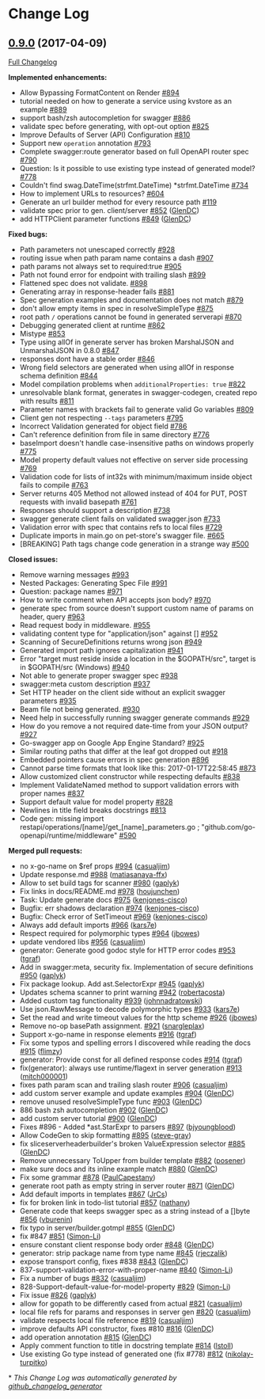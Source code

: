 # Change Log

## [0.9.0](https://github.com/roscopecoltran/go-swagger/tree/0.9.0) (2017-04-09)
[Full Changelog](https://github.com/roscopecoltran/go-swagger/compare/0.8.0...0.9.0)

**Implemented enhancements:**

- Allow Bypassing FormatContent on Render [\#894](https://github.com/roscopecoltran/go-swagger/issues/894)
- tutorial needed on how to generate a service using kvstore as an example [\#889](https://github.com/roscopecoltran/go-swagger/issues/889)
- support bash/zsh autocompletion for swagger [\#886](https://github.com/roscopecoltran/go-swagger/issues/886)
- validate spec before generating, with opt-out option [\#825](https://github.com/roscopecoltran/go-swagger/issues/825)
- Improve Defaults of Server \(API\) Configuration [\#810](https://github.com/roscopecoltran/go-swagger/issues/810)
- Support new `operation` annotation [\#793](https://github.com/roscopecoltran/go-swagger/issues/793)
- Complete swagger:route generator based on full OpenAPI router spec [\#790](https://github.com/roscopecoltran/go-swagger/issues/790)
- Question: Is it possible to use existing type instead of generated model? [\#778](https://github.com/roscopecoltran/go-swagger/issues/778)
- Couldn't find swag.DateTime\(strfmt.DateTime\) \*strfmt.DateTime [\#734](https://github.com/roscopecoltran/go-swagger/issues/734)
- How to implement URLs to resources? [\#604](https://github.com/roscopecoltran/go-swagger/issues/604)
- Generate an url builder method for every resource path [\#119](https://github.com/roscopecoltran/go-swagger/issues/119)
- validate spec prior to gen. client/server [\#852](https://github.com/roscopecoltran/go-swagger/pull/852) ([GlenDC](https://github.com/GlenDC))
- add HTTPClient parameter functions [\#849](https://github.com/roscopecoltran/go-swagger/pull/849) ([GlenDC](https://github.com/GlenDC))

**Fixed bugs:**

- Path parameters not unescaped correctly [\#928](https://github.com/roscopecoltran/go-swagger/issues/928)
- routing issue when path param name contains a dash [\#907](https://github.com/roscopecoltran/go-swagger/issues/907)
- path params not always set to required:true [\#905](https://github.com/roscopecoltran/go-swagger/issues/905)
- Path not found error for endpoint with trailing slash [\#899](https://github.com/roscopecoltran/go-swagger/issues/899)
- Flattened spec does not validate. [\#898](https://github.com/roscopecoltran/go-swagger/issues/898)
- Generating array in response-header fails [\#881](https://github.com/roscopecoltran/go-swagger/issues/881)
- Spec generation examples and documentation does not match [\#879](https://github.com/roscopecoltran/go-swagger/issues/879)
- don't allow empty items in spec in resolveSimpleType [\#875](https://github.com/roscopecoltran/go-swagger/issues/875)
- root path `/` operations cannot be found in generated serverapi [\#870](https://github.com/roscopecoltran/go-swagger/issues/870)
- Debugging generated client at runtime [\#862](https://github.com/roscopecoltran/go-swagger/issues/862)
- Mistype [\#853](https://github.com/roscopecoltran/go-swagger/issues/853)
- Type using allOf in generate server has broken MarshalJSON and UnmarshalJSON in 0.8.0 [\#847](https://github.com/roscopecoltran/go-swagger/issues/847)
- responses dont have a stable order [\#846](https://github.com/roscopecoltran/go-swagger/issues/846)
- Wrong field selectors are generated when using allOf in response schema definition [\#844](https://github.com/roscopecoltran/go-swagger/issues/844)
- Model compilation problems when `additionalProperties: true` [\#822](https://github.com/roscopecoltran/go-swagger/issues/822)
- unresolvable blank format, generates in swagger-codegen, created repo with results [\#811](https://github.com/roscopecoltran/go-swagger/issues/811)
- Parameter names with brackets fail to generate valid Go variables [\#809](https://github.com/roscopecoltran/go-swagger/issues/809)
- Client gen not respecting `--tags` parameters [\#795](https://github.com/roscopecoltran/go-swagger/issues/795)
- Incorrect Validation generated for object field [\#786](https://github.com/roscopecoltran/go-swagger/issues/786)
- Can't reference definition from file in same directory [\#776](https://github.com/roscopecoltran/go-swagger/issues/776)
- baseImport doesn't handle case-insensitive paths on windows properly [\#775](https://github.com/roscopecoltran/go-swagger/issues/775)
- Model property default values not effective on server side processing [\#769](https://github.com/roscopecoltran/go-swagger/issues/769)
- Validation code for lists of int32s with minimum/maximum inside object fails to compile [\#763](https://github.com/roscopecoltran/go-swagger/issues/763)
- Server returns 405 Method not allowed instead of 404 for PUT, POST requests with invalid basepath [\#761](https://github.com/roscopecoltran/go-swagger/issues/761)
- Responses should support a description [\#738](https://github.com/roscopecoltran/go-swagger/issues/738)
- swagger generate client fails on validated swagger.json [\#733](https://github.com/roscopecoltran/go-swagger/issues/733)
- Validation error with spec that contains refs to local files [\#729](https://github.com/roscopecoltran/go-swagger/issues/729)
- Duplicate imports in main.go on pet-store's swagger file. [\#665](https://github.com/roscopecoltran/go-swagger/issues/665)
- \[BREAKING\] Path tags change code generation in a strange way [\#500](https://github.com/roscopecoltran/go-swagger/issues/500)

**Closed issues:**

- Remove warning messages [\#993](https://github.com/roscopecoltran/go-swagger/issues/993)
- Nested Packages: Generating Spec File [\#991](https://github.com/roscopecoltran/go-swagger/issues/991)
- Question: package names [\#971](https://github.com/roscopecoltran/go-swagger/issues/971)
- How to write comment when API accepts json body? [\#970](https://github.com/roscopecoltran/go-swagger/issues/970)
- generate spec from source doesn't support custom name of params on header, query [\#963](https://github.com/roscopecoltran/go-swagger/issues/963)
- Read request body in middleware. [\#955](https://github.com/roscopecoltran/go-swagger/issues/955)
- validating content type for "application/json" against \[\] [\#952](https://github.com/roscopecoltran/go-swagger/issues/952)
- Scanning of SecureDefinitions returns wrong json   [\#949](https://github.com/roscopecoltran/go-swagger/issues/949)
- Generated import path ignores capitalization [\#941](https://github.com/roscopecoltran/go-swagger/issues/941)
- Error "target must reside inside a location in the $GOPATH/src", target is in $GOPATH/src \(Windows\) [\#940](https://github.com/roscopecoltran/go-swagger/issues/940)
- Not able to generate proper swagger spec [\#938](https://github.com/roscopecoltran/go-swagger/issues/938)
- swagger:meta custom description [\#937](https://github.com/roscopecoltran/go-swagger/issues/937)
- Set HTTP header on the client side without an explicit swagger parameters [\#935](https://github.com/roscopecoltran/go-swagger/issues/935)
- Beam file not being generated. [\#930](https://github.com/roscopecoltran/go-swagger/issues/930)
- Need help in successfully running swagger generate commands [\#929](https://github.com/roscopecoltran/go-swagger/issues/929)
- How do you remove a not required date-time from your JSON output? [\#927](https://github.com/roscopecoltran/go-swagger/issues/927)
- Go-swagger app on Google App Engine Standard? [\#925](https://github.com/roscopecoltran/go-swagger/issues/925)
- Similar routing paths that differ at the leaf got dropped out  [\#918](https://github.com/roscopecoltran/go-swagger/issues/918)
- Embedded pointers cause errors in spec generation [\#896](https://github.com/roscopecoltran/go-swagger/issues/896)
- Cannot parse time formats that look like this: 2017-01-17T22:58:45 [\#873](https://github.com/roscopecoltran/go-swagger/issues/873)
- Allow customized client constructor while respecting defaults [\#838](https://github.com/roscopecoltran/go-swagger/issues/838)
- Implement ValidateNamed method to support validation errors with proper names [\#837](https://github.com/roscopecoltran/go-swagger/issues/837)
- Support default value for model property [\#828](https://github.com/roscopecoltran/go-swagger/issues/828)
- Newlines in title field breaks docstrings [\#813](https://github.com/roscopecoltran/go-swagger/issues/813)
- Code gen: missing import restapi/operations/\[name\]/get\_\[name\]\_parameters.go ; "github.com/go-openapi/runtime/middleware" [\#590](https://github.com/roscopecoltran/go-swagger/issues/590)

**Merged pull requests:**

- no x-go-name on $ref props [\#994](https://github.com/roscopecoltran/go-swagger/pull/994) ([casualjim](https://github.com/casualjim))
- Update response.md [\#988](https://github.com/roscopecoltran/go-swagger/pull/988) ([matiasanaya-ffx](https://github.com/matiasanaya-ffx))
- Allow to set build tags for scanner [\#980](https://github.com/roscopecoltran/go-swagger/pull/980) ([gaplyk](https://github.com/gaplyk))
- Fix links in docs/README.md [\#978](https://github.com/roscopecoltran/go-swagger/pull/978) ([houjunchen](https://github.com/houjunchen))
- Task: Update generate docs [\#975](https://github.com/roscopecoltran/go-swagger/pull/975) ([kenjones-cisco](https://github.com/kenjones-cisco))
- Bugfix: err shadows declaration [\#974](https://github.com/roscopecoltran/go-swagger/pull/974) ([kenjones-cisco](https://github.com/kenjones-cisco))
- Bugfix: Check error of SetTimeout [\#969](https://github.com/roscopecoltran/go-swagger/pull/969) ([kenjones-cisco](https://github.com/kenjones-cisco))
- Always add default imports [\#966](https://github.com/roscopecoltran/go-swagger/pull/966) ([kars7e](https://github.com/kars7e))
- Respect required for polymorphic types [\#964](https://github.com/roscopecoltran/go-swagger/pull/964) ([jbowes](https://github.com/jbowes))
- update vendored libs [\#956](https://github.com/roscopecoltran/go-swagger/pull/956) ([casualjim](https://github.com/casualjim))
- generator: Generate good godoc style for HTTP error codes [\#953](https://github.com/roscopecoltran/go-swagger/pull/953) ([tgraf](https://github.com/tgraf))
- Add  in swagger:meta, security fix. Implementation of secure definitions [\#950](https://github.com/roscopecoltran/go-swagger/pull/950) ([gaplyk](https://github.com/gaplyk))
- Fix package lookup. Add ast.SelectorExpr [\#945](https://github.com/roscopecoltran/go-swagger/pull/945) ([gaplyk](https://github.com/gaplyk))
- Updates schema scanner to print warning [\#942](https://github.com/roscopecoltran/go-swagger/pull/942) ([robertacosta](https://github.com/robertacosta))
- Added custom tag functionality [\#939](https://github.com/roscopecoltran/go-swagger/pull/939) ([johnnadratowski](https://github.com/johnnadratowski))
- Use json.RawMessage to decode polymorphic types [\#933](https://github.com/roscopecoltran/go-swagger/pull/933) ([kars7e](https://github.com/kars7e))
- Set the read and write timeout values for the http scheme [\#926](https://github.com/roscopecoltran/go-swagger/pull/926) ([jbowes](https://github.com/jbowes))
- Remove no-op basePath assignment. [\#921](https://github.com/roscopecoltran/go-swagger/pull/921) ([snargleplax](https://github.com/snargleplax))
- Support x-go-name in response elements [\#916](https://github.com/roscopecoltran/go-swagger/pull/916) ([tgraf](https://github.com/tgraf))
- Fix some typos and spelling errors I discovered while reading the docs [\#915](https://github.com/roscopecoltran/go-swagger/pull/915) ([flimzy](https://github.com/flimzy))
- generator: Provide const for all defined response codes [\#914](https://github.com/roscopecoltran/go-swagger/pull/914) ([tgraf](https://github.com/tgraf))
- fix\(generator\): always use runtime/flagext in server generation [\#913](https://github.com/roscopecoltran/go-swagger/pull/913) ([mitch000001](https://github.com/mitch000001))
- fixes path param scan and trailing slash router [\#906](https://github.com/roscopecoltran/go-swagger/pull/906) ([casualjim](https://github.com/casualjim))
- add custom server example and update examples [\#904](https://github.com/roscopecoltran/go-swagger/pull/904) ([GlenDC](https://github.com/GlenDC))
- remove unused resolveSimpleType func [\#903](https://github.com/roscopecoltran/go-swagger/pull/903) ([GlenDC](https://github.com/GlenDC))
- 886 bash zsh autocompletion [\#902](https://github.com/roscopecoltran/go-swagger/pull/902) ([GlenDC](https://github.com/GlenDC))
- add custom server tutorial [\#900](https://github.com/roscopecoltran/go-swagger/pull/900) ([GlenDC](https://github.com/GlenDC))
- Fixes \#896 - Added \*ast.StarExpr to parsers [\#897](https://github.com/roscopecoltran/go-swagger/pull/897) ([bjyoungblood](https://github.com/bjyoungblood))
- Allow CodeGen to skip formatting [\#895](https://github.com/roscopecoltran/go-swagger/pull/895) ([steve-gray](https://github.com/steve-gray))
- fix sliceserverheaderbuilder's broken ValueExpression selector [\#885](https://github.com/roscopecoltran/go-swagger/pull/885) ([GlenDC](https://github.com/GlenDC))
- Remove unnecessary ToUpper from builder template [\#882](https://github.com/roscopecoltran/go-swagger/pull/882) ([posener](https://github.com/posener))
- make sure docs and its inline example match [\#880](https://github.com/roscopecoltran/go-swagger/pull/880) ([GlenDC](https://github.com/GlenDC))
- Fix some grammar [\#878](https://github.com/roscopecoltran/go-swagger/pull/878) ([PaulCapestany](https://github.com/PaulCapestany))
- generate root path as empty string in server router [\#871](https://github.com/roscopecoltran/go-swagger/pull/871) ([GlenDC](https://github.com/GlenDC))
- Add default imports in templates [\#867](https://github.com/roscopecoltran/go-swagger/pull/867) ([JrCs](https://github.com/JrCs))
- fix for broken link in todo-list tutorial [\#857](https://github.com/roscopecoltran/go-swagger/pull/857) ([nathany](https://github.com/nathany))
- Generate code that keeps swagger spec as a string instead of a \[\]byte [\#856](https://github.com/roscopecoltran/go-swagger/pull/856) ([vburenin](https://github.com/vburenin))
- fix typo in server/builder.gotmpl [\#855](https://github.com/roscopecoltran/go-swagger/pull/855) ([GlenDC](https://github.com/GlenDC))
- fix \#847 [\#851](https://github.com/roscopecoltran/go-swagger/pull/851) ([Simon-Li](https://github.com/Simon-Li))
- ensure constant client response body order [\#848](https://github.com/roscopecoltran/go-swagger/pull/848) ([GlenDC](https://github.com/GlenDC))
- generator: strip package name from type name [\#845](https://github.com/roscopecoltran/go-swagger/pull/845) ([rjeczalik](https://github.com/rjeczalik))
- expose transport config, fixes \#838 [\#843](https://github.com/roscopecoltran/go-swagger/pull/843) ([GlenDC](https://github.com/GlenDC))
- 837-support-validation-error-with-proper-name [\#840](https://github.com/roscopecoltran/go-swagger/pull/840) ([Simon-Li](https://github.com/Simon-Li))
- Fix a number of bugs [\#832](https://github.com/roscopecoltran/go-swagger/pull/832) ([casualjim](https://github.com/casualjim))
- 828-Support-default-value-for-model-property [\#829](https://github.com/roscopecoltran/go-swagger/pull/829) ([Simon-Li](https://github.com/Simon-Li))
- Fix issue [\#826](https://github.com/roscopecoltran/go-swagger/pull/826) ([gaplyk](https://github.com/gaplyk))
- allow for gopath to be differently cased from actual [\#821](https://github.com/roscopecoltran/go-swagger/pull/821) ([casualjim](https://github.com/casualjim))
- local file refs for params and responses in server gen [\#820](https://github.com/roscopecoltran/go-swagger/pull/820) ([casualjim](https://github.com/casualjim))
- validate respects local file reference [\#819](https://github.com/roscopecoltran/go-swagger/pull/819) ([casualjim](https://github.com/casualjim))
- improve defaults API constructor, fixes \#810 [\#816](https://github.com/roscopecoltran/go-swagger/pull/816) ([GlenDC](https://github.com/GlenDC))
- add operation annotation [\#815](https://github.com/roscopecoltran/go-swagger/pull/815) ([GlenDC](https://github.com/GlenDC))
- Apply comment function to title in docstring template [\#814](https://github.com/roscopecoltran/go-swagger/pull/814) ([lstoll](https://github.com/lstoll))
- Use existing Go type instead of generated one \(fix \#778\) [\#812](https://github.com/roscopecoltran/go-swagger/pull/812) ([nikolay-turpitko](https://github.com/nikolay-turpitko))

\* *This Change Log was automatically generated by [github_changelog_generator](https://github.com/skywinder/Github-Changelog-Generator)*
